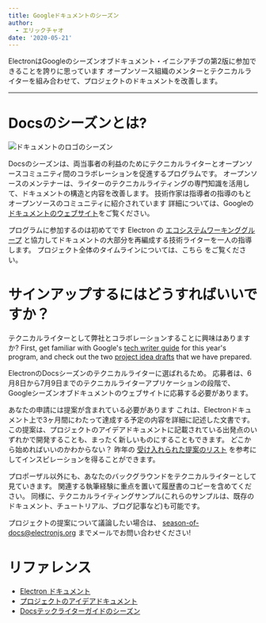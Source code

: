 ```yaml
---
title: Googleドキュメントのシーズン
author:
  - エリックチャオ
date: '2020-05-21'
---
```


ElectronはGoogleのシーズンオブドキュメント・イニシアチブの第2版に参加できることを誇りに思っています オープンソース組織のメンターとテクニカルライターを組み合わせて、プロジェクトのドキュメントを改善します。

---

# Docsのシーズンとは?

![ドキュメントのロゴのシーズン](https://user-images.githubusercontent.com/16010076/82606204-8c8bce80-9b6b-11ea-9847-6a4b28a0761d.png)

Docsのシーズンは、両当事者の利益のためにテクニカルライターとオープンソースコミュニティ間のコラボレーションを促進するプログラムです。 オープンソースのメンテナーは、ライターのテクニカルライティングの専門知識を活用して、ドキュメントの構造と内容を改善します。 技術作家は指導者の指導のもとオープンソースのコミュニティに紹介されています 詳細については、Googleの [ドキュメントのウェブサイト](https://developers.google.com/season-of-docs)をご覧ください。

プログラムに参加するのは初めてです Electron の [エコシステムワーキンググループ](https://github.com/electron/governance/tree/master/wg-ecosystem) と協力してドキュメントの大部分を再編成する技術ライターを一人の指導します。 プロジェクト全体のタイムラインについては、こちら [](https://developers.google.com/season-of-docs/docs/timeline)をご覧ください。

# サインアップするにはどうすればいいですか？

テクニカルライターとして弊社とコラボレーションすることに興味はありますか? First, get familiar with Google's [tech writer guide](https://developers.google.com/season-of-docs/docs/tech-writer-guide) for this year's program, and check out the two [project idea drafts](https://github.com/electron/season-of-docs-2020/blob/master/project-ideas.md) that we have prepared.

ElectronのDocsシーズンのテクニカルライターに選ばれるため。 応募者は、6月8日から7月9日までのテクニカルライターアプリケーションの段階で、Googleシーズンオブドキュメントのウェブサイトに応募する必要があります。

あなたの申請には提案が含まれている必要があります これは、Electronドキュメント上で3ヶ月間にわたって達成する予定の内容を詳細に記述した文書です。 この提案は、プロジェクトのアイデアドキュメントに記載されている出発点のいずれかで開発することも、まったく新しいものにすることもできます。 どこから始めればいいのかわからない？ 昨年の [受け入れられた提案のリスト](https://developers.google.com/season-of-docs/docs/2019/participants) を参考にしてインスピレーションを得ることができます。

プロポーザル以外にも、あなたのバックグラウンドをテクニカルライターとして見ていきます。 関連する執筆経験に重点を置いて履歴書のコピーを含めてください。 同様に、テクニカルライティングサンプル(これらのサンプルは、既存のドキュメント、チュートリアル、ブログ記事など)も可能です。

プロジェクトの提案について議論したい場合は、 [season-of-docs@electronjs.org](mailto:season-of-docs@electronjs.org) までメールでお問い合わせください!

# リファレンス
* [Electron ドキュメント](electronjs.org/docs)
* [プロジェクトのアイデアドキュメント](https://github.com/electron/season-of-docs-2020/blob/master/project-ideas.md)
* [Docsテックライターガイドのシーズン](https://developers.google.com/season-of-docs/docs/tech-writer-guide)
